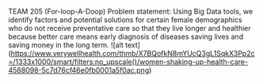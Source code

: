 TEAM 205 (For-loop-A-Doop) Problem statement: Using Big Data tools, we identify factors
and potential solutions for certain female demographics who do not
receive  preventative care so that  they live longer and healthier
because better care means early diagnosis of diseases saving lives and
saving money in the long term.
![alt text] (https://www.verywellhealth.com/thmb/X7BQofkN8mYUcQ3gL1SqkX3Pp2c=/1333x1000/smart/filters:no_upscale()/women-shaking-up-health-care-4588098-5c7d76cf46e0fb0001a5f0ac.png)
